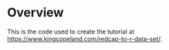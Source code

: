 # Overview

This is the code used to create the tutorial at <a href="https://www.kingcopeland.com/redcap-to-r-data-set/" target="_blank">https://www.kingcopeland.com/redcap-to-r-data-set/</a>.
